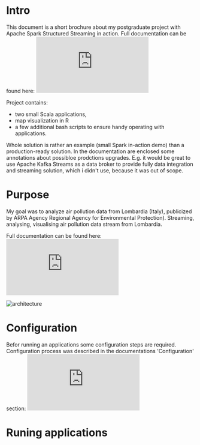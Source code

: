 # Intro
This document is a short brochure about my postgraduate project with Apache Spark Structured Streaming in action. Full documentation can be found here: ![documentation](https://github.com/tomaszkubat/SparkStreaming/tree/master/doc/documentation.pdf)

Project contains:
- two small Scala applications,
- map visualization in R
- a few additional bash scripts to ensure handy operating with applications.

Whole solution is rather an example (small Spark in-action demo) than a production-ready solution. In the documentation are enclosed some annotations about possibloe prodctions upgrades. E.g. it would be great to use Apache Kafka Streams as a data broker to provide fully data integration and streaming solution, which i didn't use, because it was out of scope.


# Purpose
My goal was to analyze air pollution data from Lombardia (Italy), publicized by ARPA Agency Regional Agency for Environmental Protection). 
Streaming, analysing, visualising air pollution data stream from Lombardia.


Full documentation can be found here: ![documentation](https://github.com/tomaszkubat/SparkStreaming/tree/master/doc/documentation.pdf)


![architecture](https://github.com/tomaszkubat/SparkStreaming/tree/master/doc/fin/architecture.png)



# Configuration
Befor running an applications some configuration steps are required. Configuration process was described in the documentations 'Configuration' section: ![documentation](https://github.com/tomaszkubat/SparkStreaming/tree/master/doc/documentation.pdf)

# Runing applications
